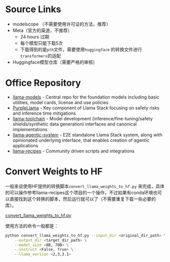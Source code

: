 # Source Links

- modelscope （不需要使用许可证的方法，推荐）
- Meta（官方的渠道，不推荐）
	- 24 hours 过期
	- 每个模型只能下载5次
	- 下载得到的是`pth`文件，需要使用`huggingface` 的转换文件进行`transformers`的适配
- Huggingface模型仓库（需要严格的审核）
# Office Repository

- [llama-models](https://github.com/meta-llama/llama-models) - Central repo for the foundation models including basic utilities, model cards, license and use policies
- [PurpleLlama](https://github.com/meta-llama/PurpleLlama) - Key component of Llama Stack focusing on safety risks and inference time mitigations
- [llama-toolchain](https://github.com/meta-llama/llama-toolchain) - Model development (inference/fine-tuning/safety shields/synthetic data generation) interfaces and canonical implementations
- [llama-agentic-system](https://github.com/meta-llama/llama-agentic-system) - E2E standalone Llama Stack system, along with opinionated underlying interface, that enables creation of agentic applications
- [llama-recipes](https://github.com/meta-llama/llama-recipes) - Community driven scripts and integrations

# Convert Weights to HF

一般来说使用HF提供的转换脚本`convert_llama_weights_to_hf.py` 来完成，具体的可以操作参考llama-recipes这个项目的一个操作，不过如果有conda环境也可以直接找到这个转换的脚本，然后运行就可以了（不需要重复下载一些必要的库）。

[convert_llama_weights_to_hf.py](convert_llama_weights_to_hf.py)

使用方法的命令一般都是：

```bash
python convert_llama_weights_to_hf.py --input_dir <original_dir_path> \
	--output_dir <target_dir_path> \
	--model_size <8B, 70B> \
	--instruct <False, True> \
	--llama_version <2,3,3.1>
```

